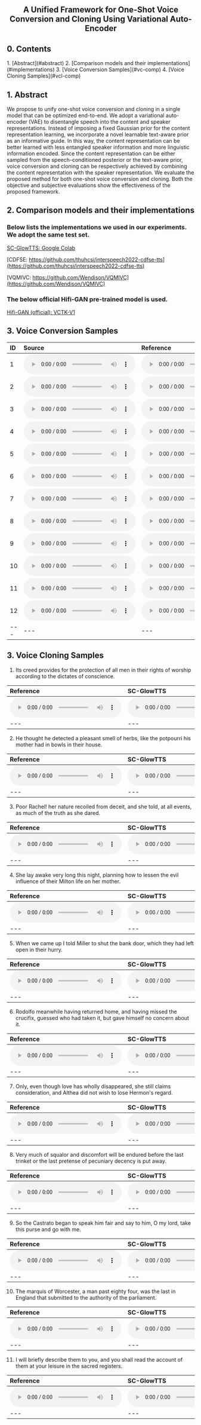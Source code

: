 <h2><center> A Unified Framework for One-Shot Voice Conversion and Cloning Using Variational Auto-Encoder </center></h2>

<h2>0. Contents</h2>
1. [Abstract](#abstract)
2. [Comparison models and their implementations](#implementations)
3. [Voice Conversion Samples](#vc-comp)
4. [Voice Cloning Samples](#vcl-comp)

<h2>1. Abstract<a name="abstract"></a></h2>

We propose to unify one-shot voice conversion and cloning in a single model that can be optimized end-to-end. We adopt a variational auto-encoder (VAE) to disentangle speech into the content and speaker representations. Instead of imposing a fixed Gaussian prior for the content representation learning, we incorporate a novel learnable text-aware prior as an informative guide. In this way, the content representation can be better learned with less entangled speaker information and more linguistic information encoded. Since the content representation can be either sampled from the speech-conditioned posterior or the text-aware prior, voice conversion and cloning can be respectively achieved by combining the content representation with the speaker representation. We evaluate the proposed method for both one-shot voice conversion and cloning. Both the objective and subjective evaluations show the effectiveness of the proposed framework. 


<h2>2. Comparison models and their implementations<a name="implementations"></a></h2>

<h3>Below lists the implementations we used in our experiments. We adopt the same test set.</h3>

[SC-GlowTTS: Google Colab](https://colab.research.google.com/drive/1yyQDc-xWCqa2g-d1joW_goqbYZKaImsJ?usp=sharing)

[CDFSE: https://github.com/thuhcsi/interspeech2022-cdfse-tts](https://github.com/thuhcsi/interspeech2022-cdfse-tts)

[VQMIVC: https://github.com/Wendison/VQMIVC](https://github.com/Wendison/VQMIVC)

<h3>The below official Hifi-GAN pre-trained model is used.</h3>

[Hifi-GAN (official): VCTK-V1](https://drive.google.com/drive/folders/1vJlfkwR7Uyheq2U5HrPnfTm-tzwuNuey)

<h2>3. Voice Conversion Samples<a name="vc-comp"></a></h2>

| ID | **Source** | **Reference** | **VQMIVC**  |**SC-GlowTTS**| **VVC** | **VVCC(ours)**|
| :--- | :--- | :--- | :--- | :--- | :--- | :--- |
| 1 |<audio src="wavs/voice_conversion/0.hifi-gan-src/vc-p225_017-to-p238.wav" controls preload></audio> | <audio src="wavs/targets/vc-p225_017-to-p238.wav" controls preload></audio> | <audio src="wavs/voice_conversion/1.vqmivc/vc-p225_017-to-p238.wav" controls preload></audio> | <audio src="wavs/voice_conversion/2.sc-glowtts/vc-p225_017-to-p238.wav" controls preload></audio> | <audio src="wavs/voice_conversion/3.vvc/vc-p225_017-to-p238.wav" controls preload></audio> | <audio src="wavs/voice_conversion/4.vvcc/vc-p225_017-to-p238.wav" controls preload></audio> |
| 2 |<audio src="wavs/voice_conversion/0.hifi-gan-src/vc-p225_258-to-p302.wav" controls preload></audio> | <audio src="wavs/targets/vc-p225_258-to-p302.wav" controls preload></audio> | <audio src="wavs/voice_conversion/1.vqmivc/vc-p225_258-to-p302.wav" controls preload></audio> | <audio src="wavs/voice_conversion/2.sc-glowtts/vc-p225_258-to-p302.wav" controls preload></audio> | <audio src="wavs/voice_conversion/3.vvc/vc-p225_258-to-p302.wav" controls preload></audio> | <audio src="wavs/voice_conversion/4.vvcc/vc-p225_258-to-p302.wav" controls preload></audio> |
| 3 |<audio src="wavs/voice_conversion/0.hifi-gan-src/vc-p234_109-to-p245.wav" controls preload></audio> | <audio src="wavs/targets/vc-p234_109-to-p245.wav" controls preload></audio> | <audio src="wavs/voice_conversion/1.vqmivc/vc-p234_109-to-p245.wav" controls preload></audio> | <audio src="wavs/voice_conversion/2.sc-glowtts/vc-p234_109-to-p245.wav" controls preload></audio> | <audio src="wavs/voice_conversion/3.vvc/vc-p234_109-to-p245.wav" controls preload></audio> | <audio src="wavs/voice_conversion/4.vvcc/vc-p234_109-to-p245.wav" controls preload></audio> |
| 4 |<audio src="wavs/voice_conversion/0.hifi-gan-src/vc-p234_115-to-p294.wav" controls preload></audio> | <audio src="wavs/targets/vc-p234_115-to-p294.wav" controls preload></audio> | <audio src="wavs/voice_conversion/1.vqmivc/vc-p234_115-to-p294.wav" controls preload></audio> | <audio src="wavs/voice_conversion/2.sc-glowtts/vc-p234_115-to-p294.wav" controls preload></audio> | <audio src="wavs/voice_conversion/3.vvc/vc-p234_115-to-p294.wav" controls preload></audio> | <audio src="wavs/voice_conversion/4.vvcc/vc-p234_115-to-p294.wav" controls preload></audio> |
| 5 |<audio src="wavs/voice_conversion/0.hifi-gan-src/vc-p238_021-to-p347.wav" controls preload></audio> | <audio src="wavs/targets/vc-p238_021-to-p347.wav" controls preload></audio> | <audio src="wavs/voice_conversion/1.vqmivc/vc-p238_021-to-p347.wav" controls preload></audio> | <audio src="wavs/voice_conversion/2.sc-glowtts/vc-p238_021-to-p347.wav" controls preload></audio> | <audio src="wavs/voice_conversion/3.vvc/vc-p238_021-to-p347.wav" controls preload></audio> | <audio src="wavs/voice_conversion/4.vvcc/vc-p238_021-to-p347.wav" controls preload></audio> |
| 6 |<audio src="wavs/voice_conversion/0.hifi-gan-src/vc-p238_114-to-p225.wav" controls preload></audio> | <audio src="wavs/targets/vc-p238_114-to-p225.wav" controls preload></audio> | <audio src="wavs/voice_conversion/1.vqmivc/vc-p238_114-to-p225.wav" controls preload></audio> | <audio src="wavs/voice_conversion/2.sc-glowtts/vc-p238_114-to-p225.wav" controls preload></audio> | <audio src="wavs/voice_conversion/3.vvc/vc-p238_114-to-p225.wav" controls preload></audio> | <audio src="wavs/voice_conversion/4.vvcc/vc-p238_114-to-p225.wav" controls preload></audio> |
| 7 |<audio src="wavs/voice_conversion/0.hifi-gan-src/vc-p302_029-to-p234.wav" controls preload></audio> | <audio src="wavs/targets/vc-p302_029-to-p234.wav" controls preload></audio> | <audio src="wavs/voice_conversion/1.vqmivc/vc-p302_029-to-p234.wav" controls preload></audio> | <audio src="wavs/voice_conversion/2.sc-glowtts/vc-p302_029-to-p234.wav" controls preload></audio> | <audio src="wavs/voice_conversion/3.vvc/vc-p302_029-to-p234.wav" controls preload></audio> | <audio src="wavs/voice_conversion/4.vvcc/vc-p302_029-to-p234.wav" controls preload></audio> |
| 8 |<audio src="wavs/voice_conversion/0.hifi-gan-src/vc-p302_034-to-p326.wav" controls preload></audio> | <audio src="wavs/targets/vc-p302_034-to-p326.wav" controls preload></audio> | <audio src="wavs/voice_conversion/1.vqmivc/vc-p302_034-to-p326.wav" controls preload></audio> | <audio src="wavs/voice_conversion/2.sc-glowtts/vc-p302_034-to-p326.wav" controls preload></audio> | <audio src="wavs/voice_conversion/3.vvc/vc-p302_034-to-p326.wav" controls preload></audio> | <audio src="wavs/voice_conversion/4.vvcc/vc-p302_034-to-p326.wav" controls preload></audio> |
| 9 |<audio src="wavs/voice_conversion/0.hifi-gan-src/vc-p326_350-to-p261.wav" controls preload></audio> | <audio src="wavs/targets/vc-p326_350-to-p261.wav" controls preload></audio> | <audio src="wavs/voice_conversion/1.vqmivc/vc-p326_350-to-p261.wav" controls preload></audio> | <audio src="wavs/voice_conversion/2.sc-glowtts/vc-p326_350-to-p261.wav" controls preload></audio> | <audio src="wavs/voice_conversion/3.vvc/vc-p326_350-to-p261.wav" controls preload></audio> | <audio src="wavs/voice_conversion/4.vvcc/vc-p326_350-to-p261.wav" controls preload></audio> |
| 10 |<audio src="wavs/voice_conversion/0.hifi-gan-src/vc-p326_350-to-p347.wav" controls preload></audio> | <audio src="wavs/targets/vc-p326_350-to-p347.wav" controls preload></audio> | <audio src="wavs/voice_conversion/1.vqmivc/vc-p326_350-to-p347.wav" controls preload></audio> | <audio src="wavs/voice_conversion/2.sc-glowtts/vc-p326_350-to-p347.wav" controls preload></audio> | <audio src="wavs/voice_conversion/3.vvc/vc-p326_350-to-p347.wav" controls preload></audio> | <audio src="wavs/voice_conversion/4.vvcc/vc-p326_350-to-p347.wav" controls preload></audio> |
| 11 |<audio src="wavs/voice_conversion/0.hifi-gan-src/vc-p347_336-to-p238.wav" controls preload></audio> | <audio src="wavs/targets/vc-p347_336-to-p238.wav" controls preload></audio> | <audio src="wavs/voice_conversion/1.vqmivc/vc-p347_336-to-p238.wav" controls preload></audio> | <audio src="wavs/voice_conversion/2.sc-glowtts/vc-p347_336-to-p238.wav" controls preload></audio> | <audio src="wavs/voice_conversion/3.vvc/vc-p347_336-to-p238.wav" controls preload></audio> | <audio src="wavs/voice_conversion/4.vvcc/vc-p347_336-to-p238.wav" controls preload></audio> |
| 12 |<audio src="wavs/voice_conversion/0.hifi-gan-src/vc-p347_405-to-p238.wav" controls preload></audio> | <audio src="wavs/targets/vc-p347_405-to-p238.wav" controls preload></audio> | <audio src="wavs/voice_conversion/1.vqmivc/vc-p347_405-to-p238.wav" controls preload></audio> | <audio src="wavs/voice_conversion/2.sc-glowtts/vc-p347_405-to-p238.wav" controls preload></audio> | <audio src="wavs/voice_conversion/3.vvc/vc-p347_405-to-p238.wav" controls preload></audio> | <audio src="wavs/voice_conversion/4.vvcc/vc-p347_405-to-p238.wav" controls preload></audio> |
| --- | --- | --- | --- | --- | --- | --- |

<h2>3. Voice Cloning Samples<a name="vcl-comp"></a></h2>

1. Its creed provides for the protection of all men in their rights of worship according to the dictates of conscience.

| **Reference** |**SC-GlowTTS**| **CDFSE** | **VVCC(ours)**|
| :--- | :--- | :--- | :--- |
| <audio src="wavs/voice_cloning/6.hifi-gan-tgt/tts-9-to-p225.wav" controls preload></audio> | <audio src="wavs/voice_cloning/2.sc-glowtts/tts-9-to-p225.wav" controls preload></audio> | <audio src="wavs/voice_cloning/5.cdfse/tts-9-to-p225.wav" controls preload></audio> | <audio src="wavs/voice_cloning/4.vvcc/tts-9-to-p225.wav" controls preload></audio> |
| --- | --- | --- | --- |

2. He thought he detected a pleasant smell of herbs, like the potpourri his mother had in bowls in their house.

| **Reference** |**SC-GlowTTS**| **CDFSE** | **VVCC(ours)**|
| :--- | :--- | :--- | :--- |
| <audio src="wavs/voice_cloning/6.hifi-gan-tgt/tts-1-to-p234.wav" controls preload></audio> | <audio src="wavs/voice_cloning/2.sc-glowtts/tts-1-to-p234.wav" controls preload></audio> | <audio src="wavs/voice_cloning/5.cdfse/tts-1-to-p234.wav" controls preload></audio> | <audio src="wavs/voice_cloning/4.vvcc/tts-1-to-p234.wav" controls preload></audio> |
| --- | --- | --- | --- |

3. Poor Rachel! her nature recoiled from deceit, and she told, at all events, as much of the truth as she dared.

| **Reference** |**SC-GlowTTS**| **CDFSE** | **VVCC(ours)**|
| :--- | :--- | :--- | :--- |
| <audio src="wavs/voice_cloning/6.hifi-gan-tgt/tts-30-to-p238.wav" controls preload></audio> | <audio src="wavs/voice_cloning/2.sc-glowtts/tts-30-to-p238.wav" controls preload></audio> | <audio src="wavs/voice_cloning/5.cdfse/tts-30-to-p238.wav" controls preload></audio> | <audio src="wavs/voice_cloning/4.vvcc/tts-30-to-p238.wav" controls preload></audio> |
| --- | --- | --- | --- |

4. She lay awake very long this night, planning how to lessen the evil influence of their Milton life on her mother.

| **Reference** |**SC-GlowTTS**| **CDFSE** | **VVCC(ours)**|
| :--- | :--- | :--- | :--- |
| <audio src="wavs/voice_cloning/6.hifi-gan-tgt/tts-28-to-p245.wav" controls preload></audio> | <audio src="wavs/voice_cloning/2.sc-glowtts/tts-28-to-p245.wav" controls preload></audio> | <audio src="wavs/voice_cloning/5.cdfse/tts-28-to-p245.wav" controls preload></audio> | <audio src="wavs/voice_cloning/4.vvcc/tts-28-to-p245.wav" controls preload></audio> |
| --- | --- | --- | --- |

5. When we came up I told Miller to shut the bank door, which they had left open in their hurry.

| **Reference** |**SC-GlowTTS**| **CDFSE** | **VVCC(ours)**|
| :--- | :--- | :--- | :--- |
| <audio src="wavs/voice_cloning/6.hifi-gan-tgt/tts-2-to-p248.wav" controls preload></audio> | <audio src="wavs/voice_cloning/2.sc-glowtts/tts-2-to-p248.wav" controls preload></audio> | <audio src="wavs/voice_cloning/5.cdfse/tts-2-to-p248.wav" controls preload></audio> | <audio src="wavs/voice_cloning/4.vvcc/tts-2-to-p248.wav" controls preload></audio> |
| --- | --- | --- | --- |

6. Rodolfo meanwhile having returned home, and having missed the crucifix, guessed who had taken it, but gave himself no concern about it.

| **Reference** |**SC-GlowTTS**| **CDFSE** | **VVCC(ours)**|
| :--- | :--- | :--- | :--- |
| <audio src="wavs/voice_cloning/6.hifi-gan-tgt/tts-6-to-p261.wav" controls preload></audio> | <audio src="wavs/voice_cloning/2.sc-glowtts/tts-6-to-p261.wav" controls preload></audio> | <audio src="wavs/voice_cloning/5.cdfse/tts-6-to-p261.wav" controls preload></audio> | <audio src="wavs/voice_cloning/4.vvcc/tts-6-to-p261.wav" controls preload></audio> |
| --- | --- | --- | --- |

7. Only, even though love has wholly disappeared, she still claims consideration, and Althea did not wish to lose Hermon's regard.

| **Reference** |**SC-GlowTTS**| **CDFSE** | **VVCC(ours)**|
| :--- | :--- | :--- | :--- |
| <audio src="wavs/voice_cloning/6.hifi-gan-tgt/tts-47-to-p294.wav" controls preload></audio> | <audio src="wavs/voice_cloning/2.sc-glowtts/tts-47-to-p294.wav" controls preload></audio> | <audio src="wavs/voice_cloning/5.cdfse/tts-47-to-p294.wav" controls preload></audio> | <audio src="wavs/voice_cloning/4.vvcc/tts-47-to-p294.wav" controls preload></audio> |
| --- | --- | --- | --- |

8. Very much of squalor and discomfort will be endured before the last trinket or the last pretense of pecuniary decency is put away.

| **Reference** |**SC-GlowTTS**| **CDFSE** | **VVCC(ours)**|
| :--- | :--- | :--- | :--- |
| <audio src="wavs/voice_cloning/6.hifi-gan-tgt/tts-4-to-p302.wav" controls preload></audio> | <audio src="wavs/voice_cloning/2.sc-glowtts/tts-4-to-p302.wav" controls preload></audio> | <audio src="wavs/voice_cloning/5.cdfse/tts-4-to-p302.wav" controls preload></audio> | <audio src="wavs/voice_cloning/4.vvcc/tts-4-to-p302.wav" controls preload></audio> |
| --- | --- | --- | --- |

9. So the Castrato began to speak him fair and say to him, O my lord, take this purse and go with me.

| **Reference** |**SC-GlowTTS**| **CDFSE** | **VVCC(ours)**|
| :--- | :--- | :--- | :--- |
| <audio src="wavs/voice_cloning/6.hifi-gan-tgt/tts-14-to-p326.wav" controls preload></audio> | <audio src="wavs/voice_cloning/2.sc-glowtts/tts-14-to-p326.wav" controls preload></audio> | <audio src="wavs/voice_cloning/5.cdfse/tts-14-to-p326.wav" controls preload></audio> | <audio src="wavs/voice_cloning/4.vvcc/tts-14-to-p326.wav" controls preload></audio> |
| --- | --- | --- | --- |

10. The marquis of Worcester, a man past eighty four, was the last in England that submitted to the authority of the parliament.

| **Reference** |**SC-GlowTTS**| **CDFSE** | **VVCC(ours)**|
| :--- | :--- | :--- | :--- |
| <audio src="wavs/voice_cloning/6.hifi-gan-tgt/tts-20-to-p335.wav" controls preload></audio> | <audio src="wavs/voice_cloning/2.sc-glowtts/tts-20-to-p335.wav" controls preload></audio> | <audio src="wavs/voice_cloning/5.cdfse/tts-20-to-p335.wav" controls preload></audio> | <audio src="wavs/voice_cloning/4.vvcc/tts-20-to-p335.wav" controls preload></audio> |
| --- | --- | --- | --- |

11. I will briefly describe them to you, and you shall read the account of them at your leisure in the sacred registers.

| **Reference** |**SC-GlowTTS**| **CDFSE** | **VVCC(ours)**|
| :--- | :--- | :--- | :--- |
| <audio src="wavs/voice_cloning/6.hifi-gan-tgt/tts-22-to-p347.wav" controls preload></audio> | <audio src="wavs/voice_cloning/2.sc-glowtts/tts-22-to-p347.wav" controls preload></audio> | <audio src="wavs/voice_cloning/5.cdfse/tts-22-to-p347.wav" controls preload></audio> | <audio src="wavs/voice_cloning/4.vvcc/tts-22-to-p347.wav" controls preload></audio> |
| --- | --- | --- | --- |
